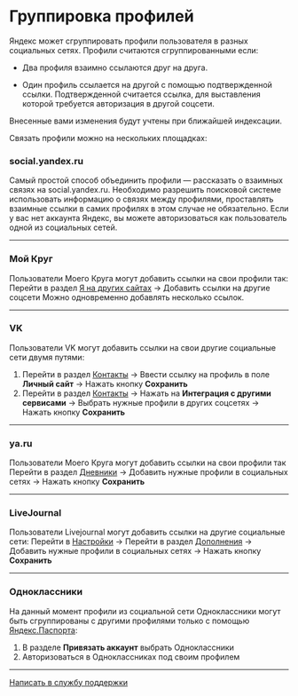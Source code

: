 # Группировка профилей

Яндекс может сгруппировать профили пользователя в разных социальных сетях. Профили считаются сгруппированными если:

-   Два профиля взаимно ссылаются друг на друга.
    
-   Один профиль ссылается на другой с помощью подтвержденной ссылки. Подтвержденной считается ссылка, для выставления которой требуется авторизация в другой соцсети.
    
Внесенные вами изменения будут учтены при ближайшей индексации. 

Связать профили можно на нескольких площадках:

### social.yandex.ru
 Самый простой способ объединить профили — рассказать о взаимных связях на social.yandex.ru. Необходимо разрешить поисковой системе использовать информацию о связях между профилями, проставлять взаимные ссылки в самих профилях в этом случае не обязательно.
Если у вас нет аккаунта Яндекс, вы можете авторизоваться как пользователь одной из социальных сетей. 

---
### Мой Круг 
  Пользователи Моего Круга могут добавить ссылки на свои профили так:
Перейти в раздел [Я на других сайтах](http://moikrug.ru/master/profile/sites/) → Добавить ссылки на другие соцсети 
  Можно одновременно добавлять несколько ссылок.
    
---
### VK
  Пользователи VK могут добавить ссылки на свои другие социальные сети двумя путями: 
 1. Перейти в раздел [Контакты](http://vk.com/edit?act=contacts) → Ввести ссылку на профиль в поле **Личный сайт**  → Нажать  кнопку **Сохранить** 
 2. Перейти в раздел [Контакты](http://vk.com/edit?act=contacts) → Нажать на **Интеграция с другими сервисами**  → Выбрать нужные профили в других соцсетях → Нажать  кнопку **Сохранить**

---
### ya.ru
 Пользователи Моего Круга могут добавить ссылки на свои профили так
Перейти в раздел [Дневники]() → Добавить нужные профили в социальных сетях → Нажать  кнопку **Сохранить**

---
### LiveJournal
 Пользователи Livejournal могут добавить ссылки на другие социальные сети:
   Перейти в [Настройки](https://www.livejournal.com/manage/settings/) → Перейти в раздел [Дополнения](https://www.livejournal.com/manage/settings/?cat=extensions) → Добавить нужные профили в социальных сетях → Нажать кнопку **Сохранить**
   
---
###  Одноклассники
 На данный момент профили из социальной сети Одноклассники могут быть сгруппированы с другими профилями только с помощью [Яндекс.Паспорта](https://passport.yandex.ru/profile/social):
1. В разделе **Привязать аккаунт** выбрать Одноклассники
2. Авторизоваться в Одноклассниках под своим профилем
   
---
  [Написать в службу поддержки]()

